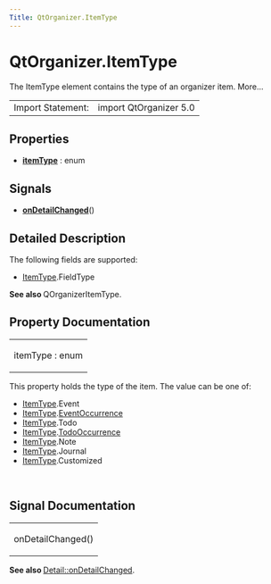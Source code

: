 ```yaml
---
Title: QtOrganizer.ItemType
---
```


# QtOrganizer.ItemType

<span class="subtitle"></span>
<!-- $$$ItemType-brief -->
<p>The ItemType element contains the type of an organizer item. More...</p>
<!-- @@@ItemType -->
<table class="alignedsummary">
<tr><td class="memItemLeft rightAlign topAlign"> Import Statement:</td><td class="memItemRight bottomAlign"> import QtOrganizer 5.0</td></tr></table><ul>
</ul>
<h2 id="properties">Properties</h2>
<ul>
<li class="fn"><b><b><a href="#itemType-prop">itemType</a></b></b> : enum</li>
</ul>
<h2 id="signals">Signals</h2>
<ul>
<li class="fn"><b><b><a href="#onDetailChanged-signal">onDetailChanged</a></b></b>()</li>
</ul>
<!-- $$$ItemType-description -->
<h2 id="details">Detailed Description</h2>
</p>
<p>The following fields are supported:</p>
<ul>
<li><a href="index.html">ItemType</a>.FieldType</li>
</ul>
<p><b>See also </b>QOrganizerItemType.</p>
<!-- @@@ItemType -->
<h2>Property Documentation</h2>
<!-- $$$itemType -->
<table class="qmlname"><tr valign="top" id="itemType-prop"><td class="tblQmlPropNode"><p><span class="name">itemType</span> : <span class="type">enum</span></p></td></tr></table><p>This property holds the type of the item. The value can be one of:</p>
<ul>
<li><a href="index.html">ItemType</a>.Event</li>
<li><a href="index.html">ItemType</a>.<a href="QtOrganizer.EventOccurrence.md">EventOccurrence</a></li>
<li><a href="index.html">ItemType</a>.Todo</li>
<li><a href="index.html">ItemType</a>.<a href="QtOrganizer.TodoOccurrence.md">TodoOccurrence</a></li>
<li><a href="index.html">ItemType</a>.Note</li>
<li><a href="index.html">ItemType</a>.Journal</li>
<li><a href="index.html">ItemType</a>.Customized</li>
</ul>
<!-- @@@itemType -->
<br/>
<h2>Signal Documentation</h2>
<!-- $$$onDetailChanged -->
<table class="qmlname"><tr valign="top" id="onDetailChanged-signal"><td class="tblQmlFuncNode"><p><span class="name">onDetailChanged</span>()</p></td></tr></table><p><b>See also </b><a href="QtOrganizer.Detail.md#onDetailChanged-signal">Detail::onDetailChanged</a>.</p>
<!-- @@@onDetailChanged -->
<br/>
